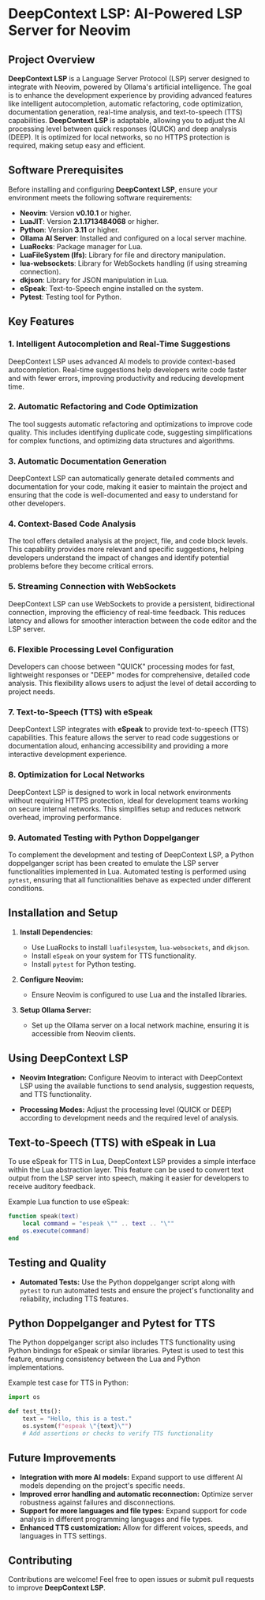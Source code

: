 # DeepContext LSP: AI-Powered LSP Server for Neovim

## Project Overview

**DeepContext LSP** is a Language Server Protocol (LSP) server designed to integrate with Neovim, powered by Ollama's artificial intelligence. The goal is to enhance the development experience by providing advanced features like intelligent autocompletion, automatic refactoring, code optimization, documentation generation, real-time analysis, and text-to-speech (TTS) capabilities. **DeepContext LSP** is adaptable, allowing you to adjust the AI processing level between quick responses (QUICK) and deep analysis (DEEP). It is optimized for local networks, so no HTTPS protection is required, making setup easy and efficient.

## Software Prerequisites

Before installing and configuring **DeepContext LSP**, ensure your environment meets the following software requirements:

- **Neovim**: Version **v0.10.1** or higher.
- **LuaJIT**: Version **2.1.1713484068** or higher.
- **Python**: Version **3.11** or higher.
- **Ollama AI Server**: Installed and configured on a local server machine.
- **LuaRocks**: Package manager for Lua.
- **LuaFileSystem (lfs)**: Library for file and directory manipulation.
- **lua-websockets**: Library for WebSockets handling (if using streaming connection).
- **dkjson**: Library for JSON manipulation in Lua.
- **eSpeak**: Text-to-Speech engine installed on the system.
- **Pytest**: Testing tool for Python.

## Key Features

### 1. Intelligent Autocompletion and Real-Time Suggestions

DeepContext LSP uses advanced AI models to provide context-based autocompletion. Real-time suggestions help developers write code faster and with fewer errors, improving productivity and reducing development time.

### 2. Automatic Refactoring and Code Optimization

The tool suggests automatic refactoring and optimizations to improve code quality. This includes identifying duplicate code, suggesting simplifications for complex functions, and optimizing data structures and algorithms.

### 3. Automatic Documentation Generation

DeepContext LSP can automatically generate detailed comments and documentation for your code, making it easier to maintain the project and ensuring that the code is well-documented and easy to understand for other developers.

### 4. Context-Based Code Analysis

The tool offers detailed analysis at the project, file, and code block levels. This capability provides more relevant and specific suggestions, helping developers understand the impact of changes and identify potential problems before they become critical errors.

### 5. Streaming Connection with WebSockets

DeepContext LSP can use WebSockets to provide a persistent, bidirectional connection, improving the efficiency of real-time feedback. This reduces latency and allows for smoother interaction between the code editor and the LSP server.

### 6. Flexible Processing Level Configuration

Developers can choose between "QUICK" processing modes for fast, lightweight responses or "DEEP" modes for comprehensive, detailed code analysis. This flexibility allows users to adjust the level of detail according to project needs.

### 7. Text-to-Speech (TTS) with eSpeak

DeepContext LSP integrates with **eSpeak** to provide text-to-speech (TTS) capabilities. This feature allows the server to read code suggestions or documentation aloud, enhancing accessibility and providing a more interactive development experience.

### 8. Optimization for Local Networks

DeepContext LSP is designed to work in local network environments without requiring HTTPS protection, ideal for development teams working on secure internal networks. This simplifies setup and reduces network overhead, improving performance.

### 9. Automated Testing with Python Doppelganger

To complement the development and testing of DeepContext LSP, a Python doppelganger script has been created to emulate the LSP server functionalities implemented in Lua. Automated testing is performed using `pytest`, ensuring that all functionalities behave as expected under different conditions.

## Installation and Setup

1. **Install Dependencies:**
   - Use LuaRocks to install `luafilesystem`, `lua-websockets`, and `dkjson`.
   - Install `eSpeak` on your system for TTS functionality.
   - Install `pytest` for Python testing.

2. **Configure Neovim:**
   - Ensure Neovim is configured to use Lua and the installed libraries.

3. **Setup Ollama Server:**
   - Set up the Ollama server on a local network machine, ensuring it is accessible from Neovim clients.

## Using DeepContext LSP

- **Neovim Integration:** 
  Configure Neovim to interact with DeepContext LSP using the available functions to send analysis, suggestion requests, and TTS functionality.

- **Processing Modes:** 
  Adjust the processing level (QUICK or DEEP) according to development needs and the required level of analysis.

## Text-to-Speech (TTS) with eSpeak in Lua

To use eSpeak for TTS in Lua, DeepContext LSP provides a simple interface within the Lua abstraction layer. This feature can be used to convert text output from the LSP server into speech, making it easier for developers to receive auditory feedback.

Example Lua function to use eSpeak:

```lua
function speak(text)
    local command = "espeak \"" .. text .. "\""
    os.execute(command)
end
```

## Testing and Quality

- **Automated Tests:** 
  Use the Python doppelganger script along with `pytest` to run automated tests and ensure the project's functionality and reliability, including TTS features.

## Python Doppelganger and Pytest for TTS

The Python doppelganger script also includes TTS functionality using Python bindings for eSpeak or similar libraries. Pytest is used to test this feature, ensuring consistency between the Lua and Python implementations.

Example test case for TTS in Python:

```python
import os

def test_tts():
    text = "Hello, this is a test."
    os.system(f"espeak \"{text}\"")
    # Add assertions or checks to verify TTS functionality
```

## Future Improvements

- **Integration with more AI models:** Expand support to use different AI models depending on the project's specific needs.
- **Improved error handling and automatic reconnection:** Optimize server robustness against failures and disconnections.
- **Support for more languages and file types:** Expand support for code analysis in different programming languages and file types.
- **Enhanced TTS customization:** Allow for different voices, speeds, and languages in TTS settings.

## Contributing

Contributions are welcome! Feel free to open issues or submit pull requests to improve **DeepContext LSP**.

